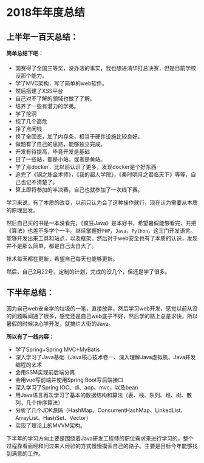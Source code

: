 # 2018年年度总结

## 上半年一百天总结：

#### 简单总结下吧：

- 国赛得了全国三等奖，没办法的事实，我也想进清华打总决赛，但是目前学校没那个能力。
- 学了MVC架构，写了简单的web软件。
- 然后搭建了XSS平台
- 自己对不了解的领域也做了了解。
- 培养了一些有潜力的学弟。
- 学了挖洞
- 挖了几个高危
- 挣了点闲钱
- 换了全固态，加了内存条，相当于硬件设施比较良好。
- 做题有了自己的思路，能够独立完成。
- 开发有待提高，毕竟开发是基础
- 日了一些站，都是小站，或者是黄站。
- 学了点docker，比以前认识了更多，发现docker是个好东西
- 追完了《钢之炼金术师》，《我的超人学院》，《秦时明月之君临天下》等等，自己也记不清楚了。
- 算上即将参加的半决赛，自己也就参加了一次线下赛。

学习来说，有了本质的改变，以前只认为会了这种操作就行，现在认为需要从本质的原理出发。

然后自己买的书是一本没看完，《疯狂Java》是本好书，希望暑假能够看完，并把《算法》也差不多学个一半。继续掌握好`PHP`，`Java`，`Python`，这三门开发语言。能够开发出来工具和站点，以及框架。然后对于web安全也有了本质的认识，发现并不是那么简单，都是自己太自大了。

技术每天都在更新，希望自己每天也能够更新。

然后，自己2月22号，定制的计划，完成的没几个，但还是学了很多。

## 下半年总结：

因为自己web安全学的垃圾的一笔，直接放弃，然后学习web开发，感觉以前从没的问题瞬间通了很多，感觉还是自己web底子不好，然后学的路上总是求快，所以暑假的时候决心学开发，就搞烂大街的Java。

**所以有了一线内容：**

- 学了Spring+Spring MVC+MyBatis
- 深入学习了Java基础（Java核心技术卷一、深入理解Java虚拟机、Java并发编程的艺术
- 会用SSM实现前后端分离
- 会用vue写前端并使用Spring Boot写后端接口
- 深入学习了Spring IOC、di、aop、mvc，以及bean
- 用Java语言再次学习了基本的数据结构和算法（表、栈、队列、堆、树、散列，几个排序算法）
- 分析了几个JDK源码（HashMap、ConcurrentHashMap、LinkedList、ArrayList、HashSet、Vector）
- 实现了理论上的MVVM架构。

下半年的学习方向主要是围绕着Java研发工程师的职位需求来进行学习的，整个过程靠看面经和问过来人经验的方式慢慢摸索自己的路子。主要是目标今年能够找到满意的工作。